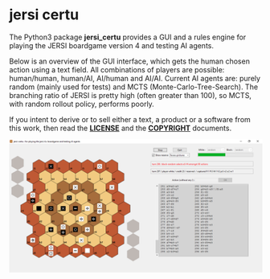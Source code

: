 # jersi certu

The Python3 package **jersi_certu** provides a GUI and a rules engine for playing the JERSI boardgame version 4 and testing AI agents.

Below is an overview of the GUI interface, which gets the human chosen action using a text field. All combinations of players are possible: human/human, human/AI, AI/human and AI/AI. Current AI agents are: purely random (mainly used for tests) and MCTS (Monte-Carlo-Tree-Search). The branching ratio of JERSI is pretty high (often greater than 100), so MCTS, with random rollout policy, performs poorly.

If you intent to derive or to sell either a text, a product or a software from this work, then read the [**LICENSE**](./docs/LICENSE.txt) and the  [**COPYRIGHT**](./docs/COPYRIGHT.md)  documents.

![](./pictures/jeri-scene.png)

<u></u>